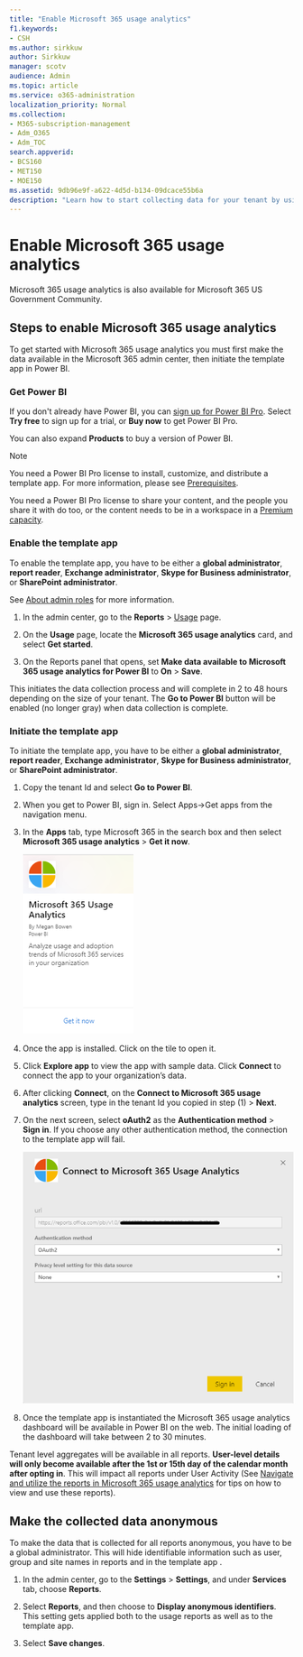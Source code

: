 ```yaml
---
title: "Enable Microsoft 365 usage analytics"
f1.keywords:
- CSH
ms.author: sirkkuw
author: Sirkkuw
manager: scotv
audience: Admin
ms.topic: article
ms.service: o365-administration
localization_priority: Normal
ms.collection: 
- M365-subscription-management 
- Adm_O365
- Adm_TOC
search.appverid:
- BCS160
- MET150
- MOE150
ms.assetid: 9db96e9f-a622-4d5d-b134-09dcace55b6a
description: "Learn how to start collecting data for your tenant by using the Microsoft 365 Usage Analytics template app in Power BI."
---
```


# Enable Microsoft 365 usage analytics

Microsoft 365 usage analytics is also available for Microsoft 365 US Government Community.
  
## Steps to enable Microsoft 365 usage analytics

To get started with Microsoft 365 usage analytics you must first make the data available in the Microsoft 365 admin center, then initiate the template app in Power BI.
  
### Get Power BI

If you don't already have Power BI, you can [sign up for Power BI Pro](https://go.microsoft.com/fwlink/p/?linkid=845347). Select **Try free** to sign up for a trial, or **Buy now** to get Power BI Pro.
  
  
You can also expand **Products** to buy a version of Power BI. 

> [!NOTE]
> You need a Power BI Pro license to install, customize, and distribute a template app. For more information, please see [Prerequisites](https://docs.microsoft.com/power-bi/service-template-apps-install-distribute?source=docs#prerequisites).

You need a Power BI Pro license to share your content, and the people you share it with do too, or the content needs to be in a workspace in a [Premium capacity](https://docs.microsoft.com/power-bi/service-premium-what-is). 
  
### Enable the template app

To enable the template app, you have to be either a **global administrator**, **report reader**, **Exchange administrator**, **Skype for Business administrator**, or **SharePoint administrator**. 
  
See [About admin roles](../add-users/about-admin-roles.md) for more information. 
  
1. In the admin center, go to the **Reports** \> <a href="https://go.microsoft.com/fwlink/p/?linkid=2074756" target="_blank">Usage</a> page. 
    
2. On the **Usage** page, locate the **Microsoft 365 usage analytics** card, and select **Get started**.
    
3. On the Reports panel that opens, set **Make data available to Microsoft 365 usage analytics for Power BI** to **On** \> **Save**. 
  
This initiates the data collection process and will complete in 2 to 48 hours depending on the size of your tenant. The **Go to Power BI** button will be enabled (no longer gray) when data collection is complete. 
    
### Initiate the template app

To initiate the template app, you have to be either a **global administrator**, **report reader**, **Exchange administrator**, **Skype for Business administrator**, or **SharePoint administrator**. 
  
1. Copy the tenant Id and select **Go to Power BI**.
    
2.	When you get to Power BI, sign in. Select Apps->Get apps from the navigation menu.    
  
3. In the **Apps** tab, type Microsoft 365 in the search box and then select **Microsoft 365 usage analytics** \> **Get it now**.

    [![Select Get it now](../../media/78102250-9874-4a32-8365-436f13560b52.png)](https://app.powerbi.com/groups/me/getapps/services/cia_microsoft365.microsoft-365-usage-analytics)
    
4.	Once the app is installed. Click on the tile to open it.

5.	Click **Explore app** to view the app with sample data. Click **Connect** to connect the app to your organization’s data.

6.	After clicking **Connect**, on the **Connect to Microsoft 365 usage analytics** screen, type in the tenant Id you copied in step (1) \> **Next**.
    
7. On the next screen, select **oAuth2** as the **Authentication method** \> **Sign in**. If you choose any other authentication method, the connection to the template app will fail.
    
    ![Choose oAuth2 as authentication method](../../media/ac85a360-c278-4c60-8aa3-68f4828f1d96.png)
  
8. Once the template app is instantiated the Microsoft 365 usage analytics dashboard will be available in Power BI on the web. The initial loading of the dashboard will take between 2 to 30 minutes.
  
Tenant level aggregates will be available in all reports. **User-level details will only become available after the 1st or 15th day of the calendar month after opting in**. This will impact all reports under User Activity (See [Navigate and utilize the reports in Microsoft 365 usage analytics](navigate-and-utilize-reports.md) for tips on how to view and use these reports).
    
## Make the collected data anonymous

To make the data that is collected for all reports anonymous, you have to be a global administrator. This will hide identifiable information such as user, group and site names in reports and in the template app .
  
1. In the admin center, go to the **Settings** \> **Settings**, and under **Services** tab, choose **Reports**.
    
2. Select **Reports**, and then choose to **Display anonymous identifiers**. This setting gets applied both to the usage reports as well as to the template app.
  
3. Select **Save changes**.
